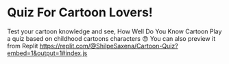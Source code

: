 # Quiz For Cartoon Lovers!
Test your cartoon knowledge and see, How Well Do You Know Cartoon
Play a quiz based on childhood cartoons characters 😍
You can also preview it from Replit  https://replit.com/@ShilpeSaxena/Cartoon-Quiz?embed=1&output=1#index.js
